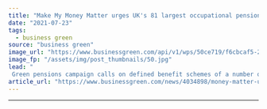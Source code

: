 ```yaml
---
title: "Make My Money Matter urges UK's 81 largest occupational pension schemes to target net zero"
date: "2021-07-23"
tags: 
  - business green
source: "business green"
image_url: "https://www.businessgreen.com/api/v1/wps/50ce719/f6cbcaf5-22df-4208-9e4e-7f0acd4a66df/3/green-investment-iStock-1194029906-185x114.jpg"
image_fp: "/assets/img/post_thumbnails/50.jpg"
lead: "
 Green pensions campaign calls on defined benefit schemes of a number of major emitters including BP, ExxonMobil, Shell and British Airways to set net zero goals ..."
article_url: "https://www.businessgreen.com/news/4034898/money-matter-urges-uk-81-largest-occupational-pension-schemes-target-net-zero"
---
```


---
